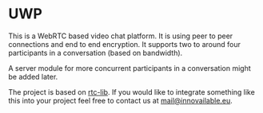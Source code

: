 # UWP

This is a WebRTC based video chat platform. It is using peer to peer
connections and end to end encryption. It supports two to around four
participants in a conversation (based on bandwidth).

A server module for more concurrent participants in a conversation might be
added later.

The project is based on [rtc-lib](https://github.com/Innovailable/rtc-lib). If
you would like to integrate something like this into your project feel free to
contact us at mail@innovailable.eu.

